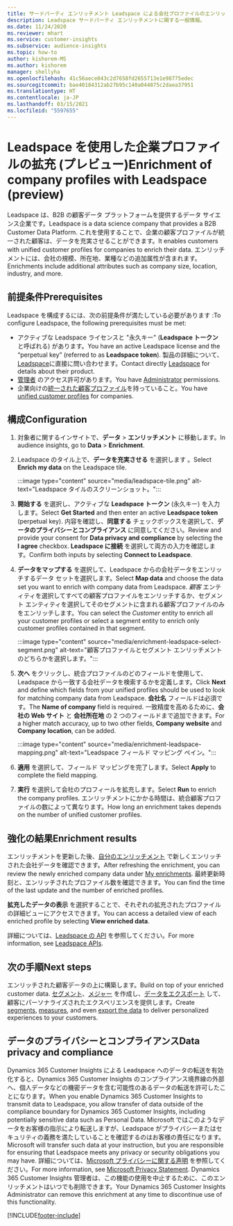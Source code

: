 ```yaml
---
title: サードパーティ エンリッチメント Leadspace による会社プロファイルのエンリッチメント
description: Leadspace サードパーティ エンリッチメントに関する一般情報。
ms.date: 11/24/2020
ms.reviewer: mhart
ms.service: customer-insights
ms.subservice: audience-insights
ms.topic: how-to
author: kishorem-MS
ms.author: kishorem
manager: shellyha
ms.openlocfilehash: 41c56aece043c2d7658fd2655713e1e98775edec
ms.sourcegitcommit: bae40184312ab27b95c140a044875c2daea37951
ms.translationtype: HT
ms.contentlocale: ja-JP
ms.lasthandoff: 03/15/2021
ms.locfileid: "5597655"
---
```

# <a name="enrichment-of-company-profiles-with-leadspace-preview"></a><span data-ttu-id="d74c5-103">Leadspace を使用した企業プロファイルの拡充 (プレビュー)</span><span class="sxs-lookup"><span data-stu-id="d74c5-103">Enrichment of company profiles with Leadspace (preview)</span></span>

<span data-ttu-id="d74c5-104">Leadspace は、B2B の顧客データ プラットフォームを提供するデータ サイエンス企業です。</span><span class="sxs-lookup"><span data-stu-id="d74c5-104">Leadspace is a data science company that provides a B2B Customer Data Platform.</span></span> <span data-ttu-id="d74c5-105">これを使用することで、企業の顧客プロファイルが統一された顧客は、データを充実させることができます。</span><span class="sxs-lookup"><span data-stu-id="d74c5-105">It enables customers with unified customer profiles for companies to enrich their data.</span></span> <span data-ttu-id="d74c5-106">エンリッチメントには、会社の規模、所在地、業種などの追加属性が含まれます。</span><span class="sxs-lookup"><span data-stu-id="d74c5-106">Enrichments include additional attributes such as company size, location, industry, and more.</span></span>

## <a name="prerequisites"></a><span data-ttu-id="d74c5-107">前提条件</span><span class="sxs-lookup"><span data-stu-id="d74c5-107">Prerequisites</span></span>

<span data-ttu-id="d74c5-108">Leadspace を構成するには、次の前提条件が満たしている必要があります :</span><span class="sxs-lookup"><span data-stu-id="d74c5-108">To configure Leadspace, the following prerequisites must be met:</span></span>

- <span data-ttu-id="d74c5-109">アクティブな Leadspace ライセンスと "永久キー" (**Leadspace トークン** と呼ばれる) があります。</span><span class="sxs-lookup"><span data-stu-id="d74c5-109">You have an active Leadspace license and the “perpetual key” (referred to as **Leadspace token**).</span></span> <span data-ttu-id="d74c5-110">製品の詳細について、[Leadspace](https://www.leadspace.com/products/leadspace-on-demand/)に直接に問い合わせます。</span><span class="sxs-lookup"><span data-stu-id="d74c5-110">Contact directly [Leadspace](https://www.leadspace.com/products/leadspace-on-demand/) for details about their product.</span></span>
- <span data-ttu-id="d74c5-111">[管理者](permissions.md#administrator) のアクセス許可があります。</span><span class="sxs-lookup"><span data-stu-id="d74c5-111">You have [Administrator](permissions.md#administrator) permissions.</span></span>
- <span data-ttu-id="d74c5-112">企業向けの[統一された顧客プロファイル](customer-profiles.md)を持っていること。</span><span class="sxs-lookup"><span data-stu-id="d74c5-112">You have [unified customer profiles](customer-profiles.md) for companies.</span></span>

## <a name="configuration"></a><span data-ttu-id="d74c5-113">構成</span><span class="sxs-lookup"><span data-stu-id="d74c5-113">Configuration</span></span>

1. <span data-ttu-id="d74c5-114">対象者に関するインサイトで、**データ** > **エンリッチメント** に移動します。</span><span class="sxs-lookup"><span data-stu-id="d74c5-114">In audience insights, go to **Data** > **Enrichment**.</span></span>

1. <span data-ttu-id="d74c5-115">Leadspace のタイル上で、**データを充実させる** を選択します 。</span><span class="sxs-lookup"><span data-stu-id="d74c5-115">Select **Enrich my data** on the Leadspace tile.</span></span>

   :::image type="content" source="media/leadspace-tile.png" alt-text="Leadspace タイルのスクリーンショット。":::

1. <span data-ttu-id="d74c5-117">**開始する** を選択し、アクティブな **Leadspace トークン** (永久キー) を入力します。</span><span class="sxs-lookup"><span data-stu-id="d74c5-117">Select **Get Started** and then enter an active **Leadspace token** (perpetual key).</span></span> <span data-ttu-id="d74c5-118">内容を確認し、**同意する** チェックボックスを選択して、**データのプライバシーとコンプライアンス** に同意してください。</span><span class="sxs-lookup"><span data-stu-id="d74c5-118">Review and provide your consent for **Data privacy and compliance** by selecting the **I agree** checkbox.</span></span> <span data-ttu-id="d74c5-119">**Leadspace に接続** を選択して両方の入力を確認します。</span><span class="sxs-lookup"><span data-stu-id="d74c5-119">Confirm both inputs by selecting **Connect to Leadspace**.</span></span>

1. <span data-ttu-id="d74c5-120">**データをマップする** を選択して、Leadspace からの会社データをエンリッチするデータ セットを選択します。</span><span class="sxs-lookup"><span data-stu-id="d74c5-120">Select **Map data** and choose the data set you want to enrich with company data from Leadspace.</span></span> <span data-ttu-id="d74c5-121">*顧客* エンティティを選択してすべての顧客プロファイルをエンリッチするか、セグメント エンティティを選択してそのセグメントに含まれる顧客プロファイルのみをエンリッチします。</span><span class="sxs-lookup"><span data-stu-id="d74c5-121">You can select the *Customer* entity to enrich all your customer profiles or select a segment entity to enrich only customer profiles contained in that segment.</span></span>

   :::image type="content" source="media/enrichment-leadspace-select-segment.png" alt-text="顧客プロファイルとセグメント エンリッチメントのどちらかを選択します。":::

1. <span data-ttu-id="d74c5-123">**次へ** をクリックし、統合プロファイルのどのフィールドを使用して、Leadspace から一致する会社データを検索するかを定義します。</span><span class="sxs-lookup"><span data-stu-id="d74c5-123">Click **Next** and define which fields from your unified profiles should be used to look for matching company data from Leadspace.</span></span> <span data-ttu-id="d74c5-124">**会社名** フィールドは必須です。</span><span class="sxs-lookup"><span data-stu-id="d74c5-124">The **Name of company** field is required.</span></span> <span data-ttu-id="d74c5-125">一致精度を高めるために、**会社の Web サイト** と **会社所在地** の 2 つのフィールドまで追加できます。</span><span class="sxs-lookup"><span data-stu-id="d74c5-125">For a higher match accuracy, up to two other fields, **Company website** and **Company location**, can be added.</span></span>

   :::image type="content" source="media/enrichment-leadspace-mapping.png" alt-text="Leadspace フィールド マッピング ペイン。":::
   
1. <span data-ttu-id="d74c5-127">**適用** を選択して、フィールド マッピングを完了します。</span><span class="sxs-lookup"><span data-stu-id="d74c5-127">Select **Apply** to complete the field mapping.</span></span>

1. <span data-ttu-id="d74c5-128">**実行** を選択して会社のプロフィールを拡充します。</span><span class="sxs-lookup"><span data-stu-id="d74c5-128">Select **Run** to enrich the company profiles.</span></span> <span data-ttu-id="d74c5-129">エンリッチメントにかかる時間は、統合顧客プロファイルの数によって異なります。</span><span class="sxs-lookup"><span data-stu-id="d74c5-129">How long an enrichment takes depends on the number of unified customer profiles.</span></span>

## <a name="enrichment-results"></a><span data-ttu-id="d74c5-130">強化の結果</span><span class="sxs-lookup"><span data-stu-id="d74c5-130">Enrichment results</span></span>

<span data-ttu-id="d74c5-131">エンリッチメントを更新した後、[自分のエンリッチメント](enrichment-hub.md) で新しくエンリッチされた会社データを確認できます。</span><span class="sxs-lookup"><span data-stu-id="d74c5-131">After refreshing the enrichment, you can review the newly enriched company data under [My enrichments](enrichment-hub.md).</span></span> <span data-ttu-id="d74c5-132">最終更新時刻と、エンリッチされたプロファイル数を確認できます。</span><span class="sxs-lookup"><span data-stu-id="d74c5-132">You can find the time of the last update and the number of enriched profiles.</span></span>

<span data-ttu-id="d74c5-133">**拡充したデータの表示** を選択することで、それぞれの拡充されたプロファイルの詳細ビューにアクセスできます。</span><span class="sxs-lookup"><span data-stu-id="d74c5-133">You can access a detailed view of each enriched profile by selecting **View enriched data**.</span></span>

<span data-ttu-id="d74c5-134">詳細については、[Leadspace の API](https://support.leadspace.com/hc/en-us/sections/201997649-API) を参照してください。</span><span class="sxs-lookup"><span data-stu-id="d74c5-134">For more information, see [Leadspace APIs](https://support.leadspace.com/hc/en-us/sections/201997649-API).</span></span>

## <a name="next-steps"></a><span data-ttu-id="d74c5-135">次の手順</span><span class="sxs-lookup"><span data-stu-id="d74c5-135">Next steps</span></span>

<span data-ttu-id="d74c5-136">エンリッチされた顧客データの上に構築します。</span><span class="sxs-lookup"><span data-stu-id="d74c5-136">Build on top of your enriched customer data.</span></span> <span data-ttu-id="d74c5-137">[セグメント](segments.md)、[メジャー](measures.md) を作成し、[データをエクスポート](export-destinations.md) して、顧客にパーソナライズされたエクスペリエンスを提供します。</span><span class="sxs-lookup"><span data-stu-id="d74c5-137">Create [segments](segments.md), [measures](measures.md), and even [export the data](export-destinations.md) to deliver personalized experiences to your customers.</span></span>

## <a name="data-privacy-and-compliance"></a><span data-ttu-id="d74c5-138">データのプライバシーとコンプライアンス</span><span class="sxs-lookup"><span data-stu-id="d74c5-138">Data privacy and compliance</span></span>

<span data-ttu-id="d74c5-139">Dynamics 365 Customer Insights による Leadspace へのデータの転送を有効化すると、Dynamics 365 Customer Insights のコンプライアンス境界線の外部へ、個人データなどの機密データを含む可能性のあるデータの転送を許可したことになります。</span><span class="sxs-lookup"><span data-stu-id="d74c5-139">When you enable Dynamics 365 Customer Insights to transmit data to Leadspace, you allow transfer of data outside of the compliance boundary for Dynamics 365 Customer Insights, including potentially sensitive data such as Personal Data.</span></span> <span data-ttu-id="d74c5-140">Microsoft ではこのようなデータをお客様の指示により転送しますが、Leadspace がプライバシーまたはセキュリティの義務を満たしていることを確認するのはお客様の責任になります。</span><span class="sxs-lookup"><span data-stu-id="d74c5-140">Microsoft will transfer such data at your instruction, but you are responsible for ensuring that Leadspace meets any privacy or security obligations you may have.</span></span> <span data-ttu-id="d74c5-141">詳細については、[Microsoft プライバシーに関する声明](https://go.microsoft.com/fwlink/?linkid=396732) を参照してください。</span><span class="sxs-lookup"><span data-stu-id="d74c5-141">For more information, see [Microsoft Privacy Statement](https://go.microsoft.com/fwlink/?linkid=396732).</span></span>
<span data-ttu-id="d74c5-142">Dynamics 365 Customer Insights 管理者は、この機能の使用を中止するために、このエンリッチメントはいつでも削除できます。</span><span class="sxs-lookup"><span data-stu-id="d74c5-142">Your Dynamics 365 Customer Insights Administrator can remove this enrichment at any time to discontinue use of this functionality.</span></span>


[!INCLUDE[footer-include](../includes/footer-banner.md)]